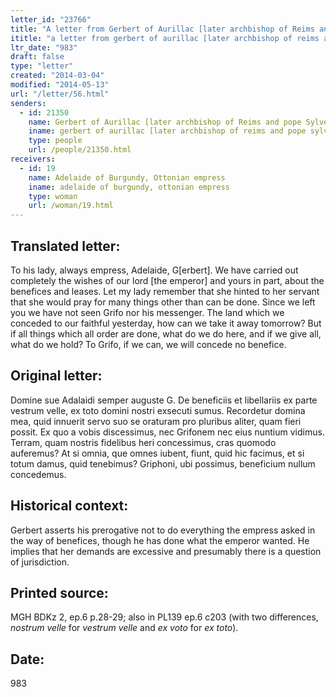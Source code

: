 ```yaml
---
letter_id: "23766"
title: "A letter from Gerbert of Aurillac [later archbishop of Reims and pope Sylvester II] (983)"
ititle: "a letter from gerbert of aurillac [later archbishop of reims and pope sylvester ii] (983)"
ltr_date: "983"
draft: false
type: "letter"
created: "2014-03-04"
modified: "2014-05-13"
url: "/letter/56.html"
senders:
  - id: 21350
    name: Gerbert of Aurillac [later archbishop of Reims and pope Sylvester II]
    iname: gerbert of aurillac [later archbishop of reims and pope sylvester ii]
    type: people
    url: /people/21350.html
receivers:
  - id: 19
    name: Adelaide of Burgundy, Ottonian empress
    iname: adelaide of burgundy, ottonian empress
    type: woman
    url: /woman/19.html
---
```

<h2> Translated letter:</h2>To his lady, always empress, Adelaide, G[erbert].
We have carried out completely the wishes of our lord [the emperor] and yours in part, about the benefices and leases.  Let my lady remember that she hinted to her servant that she would pray for many things other than can be done.  Since we left you we have not seen Grifo nor his messenger.  The land which we conceded to our faithful yesterday, how can we take it away tomorrow?  But if all things which all order are done, what do we do here, and if we give all, what do we hold?  To Grifo, if we can, we will concede no benefice.
<h2 class="mt-4"> Original letter:</h2>Domine sue Adalaidi semper auguste G.
De beneficiis et libellariis ex parte vestrum velle, ex toto domini nostri exsecuti sumus. Recordetur domina mea, quid innuerit servo suo se oraturam pro pluribus aliter, quam fieri possit. Ex quo a vobis discessimus, nec Grifonem nec eius nuntium vidimus. Terram, quam nostris fidelibus heri concessimus, cras quomodo auferemus? At si omnia, que omnes iubent, fiunt, quid hic facimus, et si totum damus, quid tenebimus? Griphoni, ubi possimus, beneficium nullum concedemus.
<h2 class="mt-4"> Historical context:</h2>Gerbert asserts his prerogative not to do everything the empress asked in the way of benefices, though he has done what the emperor wanted.  He implies that her demands are excessive and presumably there is a question of jurisdiction.
<h2 class="mt-4"> Printed source:</h2><p>MGH BDKz 2, ep.6 p.28-29; also in PL139 ep.6 c203 (with two differences, <em>nostrum velle</em> for <em>vestrum velle</em> and<em> ex voto</em> for<em> ex toto</em>).</p><h2 class="mt-4"> Date:</h2>983